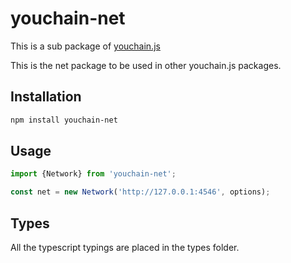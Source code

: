 # youchain-net

This is a sub package of [youchain.js][repo]

This is the net package to be used in other youchain.js packages.

## Installation

```bash
npm install youchain-net
```

## Usage

```js
import {Network} from 'youchain-net';

const net = new Network('http://127.0.0.1:4546', options);
```

## Types

All the typescript typings are placed in the types folder.

[repo]: https://github.com/youchainhq/youchain.js
